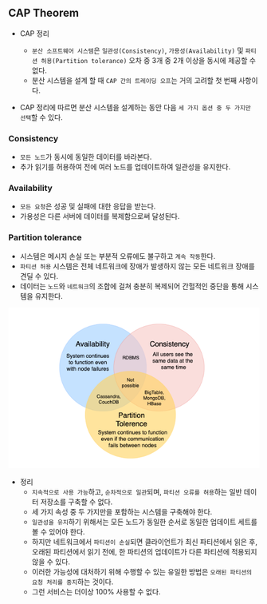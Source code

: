 ## CAP Theorem
- CAP 정리
    - `분산 소프트웨어 시스템`은 `일관성(Consistency)`, `가용성(Availability)` 및 `파티션 허용(Partition tolerance)` 오차 중 3개 중 2개 이상을 동시에 제공할 수 없다.
    - 분산 시스템을 설계 할 때 `CAP 간의 트레이딩 오프`는 거의 고려할 첫 번째 사항이다.

- CAP 정리에 따르면 분산 시스템을 설계하는 동안 다음 `세 가지 옵션 중 두 가지만 선택`할 수 있다.

### Consistency
- `모든 노드`가 동시에 동일한 데이터를 바라본다.
- 추가 읽기를 허용하여 전에 여러 노드를 업데이트하여 일관성을 유지한다.

### Availability
- `모든 요청`은 성공 및 실패에 대한 응답을 받는다.
- 가용성은 다른 서버에 데이터를 복제함으로써 달성된다.

### Partition tolerance
- 시스템은 메시지 손실 또는 부분적 오류에도 불구하고 `계속 작동`한다.
- `파티션 허용` 시스템은 전체 네트워크에 장애가 발생하지 않는 모든 네트워크 장애를 견딜 수 있다.
- 데이터는 `노드`와 `네트워크`의 조합에 걸쳐 충분히 복제되어 간헐적인 중단을 통해 시스템을 유지한다.

![CAP 내용](../img/CAP.png)

- 정리
    - `지속적으로 사용 가능`하고, `순차적으로 일관`되며, `파티션 오류를 허용`하는 일반 데이터 저장소를 구축할 수 없다.
    - 세 가지 속성 중 두 가지만을 포함하는 시스템을 구축해야 한다.
    - `일관성을 유지`하기 위해서는 모든 노드가 동일한 순서로 동일한 업데이트 세트를 볼 수 있어야 한다.
    - 하지만 네트워크에서 `파티션이 손실`되면 클라이언트가 최신 파티션에서 읽은 후,
      오래된 파티션에서 읽기 전에, 한 파티션의 업데이트가 다른 파티션에 적용되지 않을 수 있다.
    - 이러한 가능성에 대처하기 위해 수행할 수 있는 유일한 방법은 `오래된 파티션의 요청 처리를 중지`하는 것이다.
    - 그런 서비스는 더이상 100% 사용할 수 없다.
